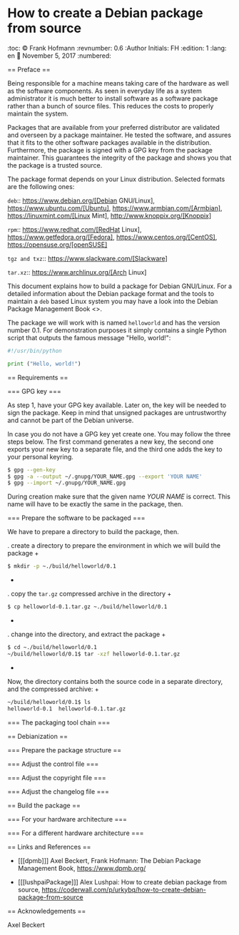 How to create a Debian package from source
==========================================
:toc:
:copyright: Frank Hofmann
:revnumber: 0.6
:Author Initials: FH
:edition: 1
:lang: en
:date: November 5, 2017
:numbered:

== Preface ==

Being responsible for a machine means taking care of the hardware as
well as the software components. As seen in everyday life as a system
administrator it is much better to install software as a software
package rather than a bunch of source files. This reduces the costs to
properly maintain the system.

Packages that are available from your preferred distributor are
validated and overseen by a package maintainer. He tested the software,
and assures that it fits to the other software packages available in the
distribution. Furthermore, the package is signed with a GPG key from the
package maintainer. This guarantees the integrity of the package and
shows you that the package is a trusted source.

The package format depends on your Linux distribution. Selected formats
are the following ones:

`deb`:: https://www.debian.org/[Debian GNU/Linux],
https://www.ubuntu.com/[Ubuntu], https://www.armbian.com/[Armbian], https://linuxmint.com/[Linux Mint], http://www.knoppix.org/[Knoppix]

`rpm`:: https://www.redhat.com/[RedHat Linux],
https://www.getfedora.org/[Fedora], https://www.centos.org/[CentOS],
https://opensuse.org/[openSUSE]

`tgz and txz`:: https://www.slackware.com/[Slackware]

`tar.xz`:: https://www.archlinux.org/[Arch Linux]

This document explains how to build a package for Debian GNU/Linux. For
a detailed information about the Debian package format and the tools to
maintain a `deb` based Linux system you may have a look into the Debian
Package Management Book <<dpmb>>.

The package we will work with is named `helloworld` and has the version
number 0.1. For demonstration purposes it simply contains a single
Python script that outputs the famous message "Hello, world!":

```python
#!/usr/bin/python

print ("Hello, world!")
```

== Requirements ==

=== GPG key ===

As step 1, have your GPG key available. Later on, the key will be needed
to sign the package. Keep in mind that unsigned packages are
untrustworthy and cannot be part of the Debian universe.

In case you do not have a GPG key yet create one. You may follow the
three steps below. The first command generates a new key, the second one
exports your new key to a separate file, and the third one adds the key
to your personal keyring.

```sh
$ gpg --gen-key
$ gpg -a --output ~/.gnupg/YOUR_NAME.gpg --export 'YOUR NAME'
$ gpg --import ~/.gnupg/YOUR_NAME.gpg
```

During creation make sure that the given name _YOUR NAME_ is correct.
This name will have to be exactly the same in the package, then.

=== Prepare the software to be packaged ===

We have to prepare a directory to build the package, then.

. create a directory to prepare the environment in which we will build the package
+
```sh
$ mkdir -p ~./build/helloworld/0.1
```
+
. copy the `tar.gz` compressed archive in the directory
+
```sh
$ cp helloworld-0.1.tar.gz ~./build/helloworld/0.1
```
+
. change into the directory, and extract the package
+
```sh
$ cd ~./build/helloworld/0.1
~/build/helloworld/0.1$ tar -xzf helloworld-0.1.tar.gz
```
+
Now, the directory contains both the source code in a separate
directory, and the compressed archive:
+
```sh
~/build/helloworld/0.1$ ls
helloworld-0.1  helloworld-0.1.tar.gz
```

=== The packaging tool chain ===

== Debianization ==

=== Prepare the package structure ==

=== Adjust the control file ===

=== Adjust the copyright file ===

=== Adjust the changelog file ===

== Build the package ==

=== For your hardware architecture ===

=== For a different hardware architecture ===

== Links and References ==

- [[[dpmb]]] Axel Beckert, Frank Hofmann: The Debian Package Management
  Book, https://www.dpmb.org/

- [[[lushpaiPackage]]] Alex Lushpai: How to create debian package from source, https://coderwall.com/p/urkybq/how-to-create-debian-package-from-source

== Acknowledgements ==

Axel Beckert
